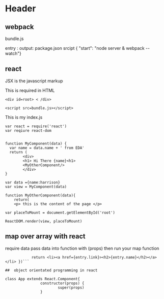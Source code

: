 <!-- TITLE: React Notes -->
<!-- SUBTITLE: A quick summary of React Notes -->

# Header

## webpack
bundle.js

entry :
output:
package.json
srcipt { "start": "node server & webpack --watch"}

## react
JSX is the javascript markup 

This is required in HTML
```text
<div id=root> < /div>

<script src=bundle.js></script>
```

This is my index.js
```text
var react = require('react') 
var reqiure react-dom


function MyComponent(data) {
  var name = data.name + ' from EDA'
  return (
        <div>
        <h1> Hi There {name}<h1>
        <MyOtherComponent/>
        </div>
}

var data ={name:harrison}
var view = MyComponent(data)

function MyOtherComponent(data){
	return(
	<p> this is the content of the page </p>

var placeToMount = document.getElementById('root')

ReactDOM.render(view, placeToMount)
```


## map over array with react
require data 
pass data into function with (props)
then run your map function

```    {props.recentEntries.map (function (entry) {
            return <li><a href={entry.link}><h2>{entry.name}</h2></a></li> })```
						
##  object orientated programming in react

class App extends React.Component{ 
				constructor(props) {
						super(props)
				}
				
				
						
						